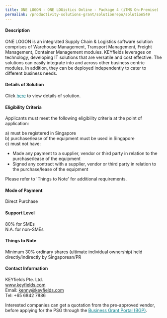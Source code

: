 ```yaml
---
title: ONE LOGON - ONE LOGistics Online - Package 4 (iTMS On-Premise)
permalink: /productivity-solutions-grant/solutionrepo/solution549
---
```


#### Description

ONE LOGON is an integrated Supply Chain & Logistics software solution comprises of Warehouse Management, Transport Management, Freight Management, Container Management modules.
KEYfields leverages on technology, developing IT solutions that are versatile and cost effective. The solutions can easily integrate into and across other business centric modules. In addition, they can be deployed independently to cater to different business needs.

#### Details of Solution

Click <a href='https://govassist.gobusiness.gov.sg/images/psg/KEYfields_Annex_3_Part_4.pdf' style='color:#037e8a'>here</a> to view details of solution.

#### Eligibility Criteria

Applicants must meet the following eligibility criteria at the point of application:

a) must be registered in Singapore <br>
b) purchase/lease of the equipment must be used in Singapore <br>
c) must not have:
- Made any payment to a supplier, vendor or third party in relation to the purchase/lease of the equipment
- Signed any contract with a supplier, vendor or third party in relation to the purchase/lease of the equipment

Please refer to 'Things to Note' for additional requirements.

#### Mode of Payment
Direct Purchase

#### Support Level
80% for SMEs <br>
N.A. for non-SMEs

#### Things to Note
Minimum 30% ordinary shares (ultimate individual ownership) held directly/indirectly by Singaporean/PR

#### Contact Information
KEYfields Pte. Ltd.<br>www.keyfields.com<br>Email: kenny@keyfields.com<br>Tel: +65 6842 7886

Interested companies can get a quotation from the pre-approved vendor, before applying for the PSG through the <a target='_blank' style='color:#037e8a' href='https://www.businessgrants.gov.sg/'>Business Grant Portal (BGP)</a>.

